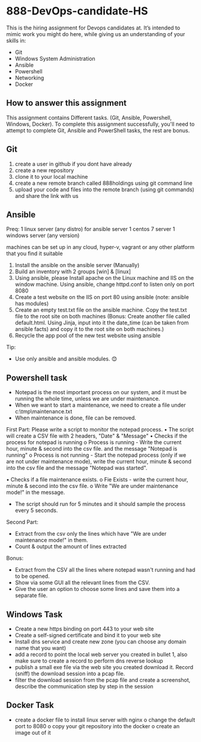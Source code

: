 # 888-DevOps-candidate-HS
This is the hiring assignment for Devops candidates at. It’s intended to mimic work you might do here, while giving us an understanding of your skills in: 
-	Git
-	Windows System Administration
-	Ansible
-	Powershell
-	Networking
-	Docker
## How to answer this assignment
This assignment contains Different tasks. (Git, Ansible, Powershell, Windows, Docker). To complete this assignment successfully, you'll need to attempt to complete Git, Ansible and PowerShell tasks, the rest are bonus.
## Git ##
1.  create a user in github if you dont have already
2.  create a new repository
3.  clone it to your local machine
4.  create a new remote branch called 888holdings using git command line
5.  upload your code and files into the remote branch (using git commands) and share the link with us

## Ansible ##
Preq:
1 linux server (any distro) for ansible server
1 centos 7 server
1 windows server (any version)

machines can be set up in any cloud, hyper-v, vagrant or any other platform that you find it suitable

1.	Install the ansible on the ansible server (Manually)
2.	Build an inventory with 2 groups [win] & [linux] 
3.	Using ansible, please Install apache on the Linux machine and IIS on the window machine.
    Using ansible, change httpd.conf to listen only on port 8080
4.	Create a test website on the IIS on port 80 using ansible (note: ansible has modules)
5.	Create an empty test.txt file on the ansible machine. Copy the test.txt file to the root site on both machines
    (Bonus: Create another file called default.html. Using Jinja, input into it the date_time (can be taken from ansible facts) and copy it to the root site on both machines.)
6.	Recycle the app pool of the new test website using ansible

Tip:
-	Use only ansible and ansible modules. 😊
## Powershell task
-	Notepad is the most important process on our system, and it must be running the whole time, unless we are under maintenance.
-	When we want to start a maintenance, we need to create a file under c:\tmp\maintenance.txt
-	When maintenance is done, file can be removed.

First Part:
Please write a script to monitor the notepad process. 
•	The script will create a CSV file with 2 headers, "Date" & "Message"
•	Checks if the process for notepad is running 
  o	Process is running - Write the current hour, minute & second into the csv file.
    and the message "Notepad is running"
  o	Process is not running - Start the notepad process (only if we are not under maintenance mode), write the current hour, minute & second into the csv file and the      message "Notepad was started".

•	Checks if a file maintenance exists.
  o	Fie Exists - write the current hour, minute & second into the csv file.
  o	Write "We are under maintenance mode!" in the message.

-	The script should run for 5 minutes and it should sample the process every 5 seconds.

Second Part:
-	Extract from the csv only the lines which have "We are under maintenance mode!" in them.
-	Count & output the amount of lines extracted

Bonus:
-	Extract from the CSV all the lines where notepad wasn't running and had to be opened.
-	Show via some GUI all the relevant lines from the CSV.
-	Give the user an option to choose some lines and save them into a separate file.

## Windows Task
-	Create a new https binding on port 443 to your web site 
-	Create a self-signed certificate and bind it to your web site
-	Install dns service and create new zone (you can choose any domain name that you want)
-	add a record to point the local web server you created in bullet 1, also make sure to create a record to perform dns reverse lookup
-	publish a small exe file via the web site you created download it. Record (sniff) the download session into a pcap file.
-	filter the download session from the pcap file and create a screenshot, describe the communication step by step in the session

## Docker Task
-	create a docker file to install linux server with nginx
o	change the default port to 8080
o	copy your git repository into the docker 
o	create an image out of it